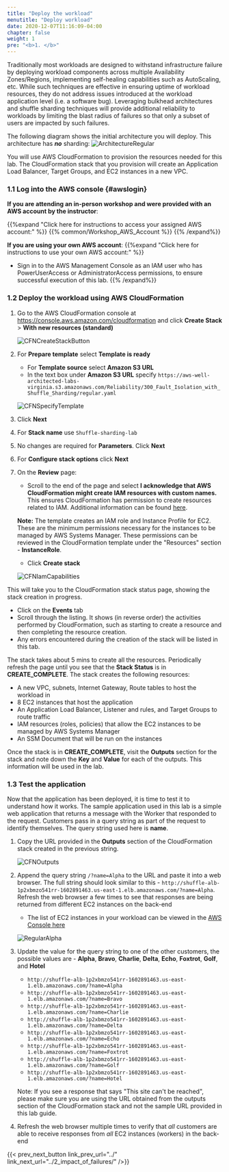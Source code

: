 ```yaml
---
title: "Deploy the workload"
menutitle: "Deploy workload"
date: 2020-12-07T11:16:09-04:00
chapter: false
weight: 1
pre: "<b>1. </b>"
---
```


Traditionally most workloads are designed to withstand infrastructure failure by deploying workload components across multiple Availability Zones/Regions, implementing self-healing capabilities such as AutoScaling, etc. While such techniques are effective in ensuring uptime of workload resources, they do not address issues introduced at the workload application level (i.e. a software bug). Leveraging bulkhead architectures and shuffle sharding techniques will provide additional reliability to workloads by limiting the blast radius of failures so that only a subset of users are impacted by such failures.

The following diagram shows the initial architecture you will deploy.  This architecture has **_no_** sharding:
![ArchitectureRegular](/Reliability/300_Fault_Isolation_with_Shuffle_Sharding/Images/Architecture-regular.png?classes=lab_picture_auto)

You will use AWS CloudFormation to provision the resources needed for this lab. The CloudFormation stack that you provision will create an Application Load Balancer, Target Groups, and EC2 instances in a new VPC.

### 1.1 Log into the AWS console {#awslogin}

**If you are attending an in-person workshop and were provided with an AWS account by the instructor**:

{{%expand "Click here for instructions to access your assigned AWS account:" %}} {{% common/Workshop_AWS_Account %}} {{% /expand%}}

**If you are using your own AWS account**:
{{%expand "Click here for instructions to use your own AWS account:" %}}
* Sign in to the AWS Management Console as an IAM user who has PowerUserAccess or AdministratorAccess permissions, to ensure successful execution of this lab.
{{% /expand%}}

### 1.2 Deploy the workload using AWS CloudFormation

1. Go to the AWS CloudFormation console at <https://console.aws.amazon.com/cloudformation> and click **Create Stack** > **With new resources (standard)**

    ![CFNCreateStackButton](/Reliability/300_Fault_Isolation_with_Shuffle_Sharding/Images/CFNCreateStackButton.png?classes=lab_picture_auto)

1. For **Prepare template** select **Template is ready**

    * For **Template source** select **Amazon S3 URL**
    * In the text box under **Amazon S3 URL** specify `https://aws-well-architected-labs-virginia.s3.amazonaws.com/Reliability/300_Fault_Isolation_with_Shuffle_Sharding/regular.yaml`

    ![CFNSpecifyTemplate](/Reliability/300_Fault_Isolation_with_Shuffle_Sharding/Images/CFNSpecifyTemplate.png?classes=lab_picture_auto)

1. Click **Next**
1. For **Stack name** use `Shuffle-sharding-lab`
1. No changes are required for **Parameters**. Click **Next**
1. For **Configure stack options** click **Next**
1. On the **Review** page:
    * Scroll to the end of the page and select **I acknowledge that AWS CloudFormation might create IAM resources with custom names.** This ensures CloudFormation has permission to create resources related to IAM. Additional information can be found [here](https://docs.aws.amazon.com/AWSCloudFormation/latest/APIReference/API_CreateStack.html).

    **Note:** The template creates an IAM role and Instance Profile for EC2. These are the minimum permissions necessary for the instances to be managed by AWS Systems Manager. These permissions can be reviewed in the CloudFormation template under the "Resources" section - **InstanceRole**.

    * Click **Create stack**

    ![CFNIamCapabilities](/Reliability/300_Fault_Isolation_with_Shuffle_Sharding/Images/CFNIamCapabilities.png?classes=lab_picture_auto)

This will take you to the CloudFormation stack status page, showing the stack creation in progress.

  * Click on the **Events** tab
  * Scroll through the listing. It shows (in reverse order) the activities performed by CloudFormation, such as starting to create a resource and then completing the resource creation.
  * Any errors encountered during the creation of the stack will be listed in this tab.

The stack takes about 5 mins to create all the resources. Periodically refresh the page until you see that the **Stack Status** is in **CREATE_COMPLETE**. The stack creates the following resources:

* A new VPC, subnets, Internet Gateway, Route tables to host the workload in
* 8 EC2 instances that host the application
* An Application Load Balancer, Listener and rules, and Target Groups to route traffic
* IAM resources (roles, policies) that allow the EC2 instances to be managed by AWS Systems Manager
* An SSM Document that will be run on the instances

Once the stack is in **CREATE_COMPLETE**, visit the **Outputs** section for the stack and note down the **Key** and **Value** for each of the outputs. This information will be used in the lab.

### 1.3 Test the application

Now that the application has been deployed, it is time to test it to understand how it works. The sample application used in this lab is a simple web application that returns a message with the Worker that responded to the request. Customers pass in a query string as part of the request to identify themselves. The query string used here is **name**.

1. Copy the URL provided in the **Outputs** section of the CloudFormation stack created in the previous string.

    ![CFNOutputs](/Reliability/300_Fault_Isolation_with_Shuffle_Sharding/Images/CFNOutputs.png?classes=lab_picture_auto)

1. Append the query string `/?name=Alpha` to the URL and paste it into a web browser. The full string should look similar to this - `http://shuffle-alb-1p2xbmzo541rr-1602891463.us-east-1.elb.amazonaws.com/?name=Alpha`. Refresh the web browser a few times to see that responses are being returned from different EC2 instances on the back-end
    * The list of EC2 instances in your workload can be viewed in the [AWS Console here](https://console.aws.amazon.com/ec2/v2/home?#Instances:tag:Name=Worker)

    ![RegularAlpha](/Reliability/300_Fault_Isolation_with_Shuffle_Sharding/Images/RegularAlpha.png?classes=lab_picture_auto)

1. Update the value for the query string to one of the other customers, the possible values are - **Alpha**, **Bravo**, **Charlie**, **Delta**, **Echo**, **Foxtrot**, **Golf**, and **Hotel**

    * `http://shuffle-alb-1p2xbmzo541rr-1602891463.us-east-1.elb.amazonaws.com/?name=Alpha`
    * `http://shuffle-alb-1p2xbmzo541rr-1602891463.us-east-1.elb.amazonaws.com/?name=Bravo`
    * `http://shuffle-alb-1p2xbmzo541rr-1602891463.us-east-1.elb.amazonaws.com/?name=Charlie`
    * `http://shuffle-alb-1p2xbmzo541rr-1602891463.us-east-1.elb.amazonaws.com/?name=Delta`
    * `http://shuffle-alb-1p2xbmzo541rr-1602891463.us-east-1.elb.amazonaws.com/?name=Echo`
    * `http://shuffle-alb-1p2xbmzo541rr-1602891463.us-east-1.elb.amazonaws.com/?name=Foxtrot`
    * `http://shuffle-alb-1p2xbmzo541rr-1602891463.us-east-1.elb.amazonaws.com/?name=Golf`
    * `http://shuffle-alb-1p2xbmzo541rr-1602891463.us-east-1.elb.amazonaws.com/?name=Hotel`

    Note: If you see a response that says "This site can't be reached", please make sure you are using the URL obtained from the outputs section of the CloudFormation stack and not the sample URL provided in this lab guide.

1. Refresh the web browser multiple times to verify that _all_ customers are able to receive responses from _all_ EC2 instances (workers) in the back-end

{{< prev_next_button link_prev_url="../" link_next_url="../2_impact_of_failures/" />}}
